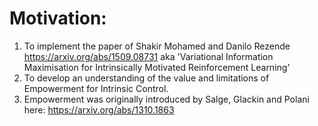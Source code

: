 # Motivation: 
1. To implement the paper of Shakir Mohamed and Danilo Rezende https://arxiv.org/abs/1509.08731 
aka 'Variational Information Maximisation for Intrinsically Motivated Reinforcement Learning'
2. To develop an understanding of the value and limitations of Empowerment for Intrinsic Control. 
3. Empowerment was originally introduced by Salge, Glackin and Polani here: https://arxiv.org/abs/1310.1863